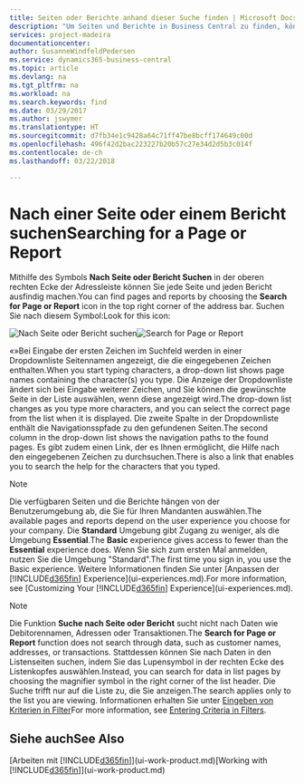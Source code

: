 ```yaml
---
title: Seiten oder Berichte anhand dieser Suche finden | Microsoft Docs
description: "Um Seiten und Berichte in Business Central zu finden, können Sie die Seite Suchen nach Seite oder Bericht verwenden."
services: project-madeira
documentationcenter: 
author: SusanneWindfeldPedersen
ms.service: dynamics365-business-central
ms.topic: article
ms.devlang: na
ms.tgt_pltfrm: na
ms.workload: na
ms.search.keywords: find
ms.date: 03/29/2017
ms.author: jswymer
ms.translationtype: HT
ms.sourcegitcommit: d7fb34e1c9428a64c71ff47be8bcff174649c00d
ms.openlocfilehash: 496f42d2bac223227b20b57c27e34d2d5b3c014f
ms.contentlocale: de-ch
ms.lasthandoff: 03/22/2018

---
```

# <a name="searching-for-a-page-or-report"></a><span data-ttu-id="8e26c-103">Nach einer Seite oder einem Bericht suchen</span><span class="sxs-lookup"><span data-stu-id="8e26c-103">Searching for a Page or Report</span></span>
<span data-ttu-id="8e26c-104">Mithilfe des Symbols **Nach Seite oder Bericht Suchen** in der oberen rechten Ecke der Adressleiste können Sie jede Seite und jeden Bericht ausfindig machen.</span><span class="sxs-lookup"><span data-stu-id="8e26c-104">You can find pages and reports by choosing the **Search for Page or Report** icon in the top right corner of the address bar.</span></span> <span data-ttu-id="8e26c-105">Suchen Sie nach diesem Symbol:</span><span class="sxs-lookup"><span data-stu-id="8e26c-105">Look for this icon:</span></span>

<span data-ttu-id="8e26c-106">![Nach Seite oder Bericht suchen](media/ui-search/search.png "Nach Seite oder Bericht suchen")</span><span class="sxs-lookup"><span data-stu-id="8e26c-106">![Search for Page or Report](media/ui-search/search.png "Search for Page or Report")</span></span>

<span data-ttu-id="8e26c-107">«»Bei Eingabe der ersten Zeichen im Suchfeld werden in einer Dropdownliste Seitennamen angezeigt, die die eingegebenen Zeichen enthalten.</span><span class="sxs-lookup"><span data-stu-id="8e26c-107">When you start typing characters, a drop-down list shows page names containing the character(s) you type.</span></span> <span data-ttu-id="8e26c-108">Die Anzeige der Dropdownliste ändert sich bei Eingabe weiterer Zeichen, und Sie können die gewünschte Seite in der Liste auswählen, wenn diese angezeigt wird.</span><span class="sxs-lookup"><span data-stu-id="8e26c-108">The drop-down list changes as you type more characters, and you can select the correct page from the list when it is displayed.</span></span> <span data-ttu-id="8e26c-109">Die zweite Spalte in der Dropdownliste enthält die Navigationsspfade zu den gefundenen Seiten.</span><span class="sxs-lookup"><span data-stu-id="8e26c-109">The second column in the drop-down list shows the navigation paths to the found pages.</span></span> <span data-ttu-id="8e26c-110">Es gibt zudem einen Link, der es Ihnen ermöglicht, die Hilfe nach den eingegebenen Zeichen zu durchsuchen.</span><span class="sxs-lookup"><span data-stu-id="8e26c-110">There is also a link that enables you to search the help for the characters that you typed.</span></span>

> [!NOTE]  
>   <span data-ttu-id="8e26c-111">Die verfügbaren Seiten und die Berichte hängen von der Benutzerumgebung ab, die Sie für Ihren Mandanten auswählen.</span><span class="sxs-lookup"><span data-stu-id="8e26c-111">The available pages and reports depend on the user experience you choose for your company.</span></span> <span data-ttu-id="8e26c-112">Die **Standard** Umgebung gibt Zugang zu weniger, als die Umgebung **Essential**.</span><span class="sxs-lookup"><span data-stu-id="8e26c-112">The **Basic** experience gives access to fewer than the **Essential** experience does.</span></span> <span data-ttu-id="8e26c-113">Wenn Sie sich zum ersten Mal anmelden, nutzen Sie die Umgebung "Standard".</span><span class="sxs-lookup"><span data-stu-id="8e26c-113">The first time you sign in, you use the Basic experience.</span></span> <span data-ttu-id="8e26c-114">Weitere Informationen finden Sie unter [Anpassen der [!INCLUDE[d365fin](includes/d365fin_md.md)] Experience](ui-experiences.md).</span><span class="sxs-lookup"><span data-stu-id="8e26c-114">For more information, see [Customizing Your  [!INCLUDE[d365fin](includes/d365fin_md.md)] Experience](ui-experiences.md).</span></span>

> [!NOTE]  
>   <span data-ttu-id="8e26c-115">Die Funktion **Suche nach Seite oder Bericht** sucht nicht nach Daten wie Debitorennamen, Adressen oder Transaktionen.</span><span class="sxs-lookup"><span data-stu-id="8e26c-115">The **Search for Page or Report** function does not search through data, such as customer names, addresses, or transactions.</span></span> <span data-ttu-id="8e26c-116">Stattdessen können Sie nach Daten in den Listenseiten suchen, indem Sie das Lupensymbol in der rechten Ecke des Listenkopfes auswählen.</span><span class="sxs-lookup"><span data-stu-id="8e26c-116">Instead, you can search for data in list pages by choosing the magnifier symbol in the right corner of the list header.</span></span> <span data-ttu-id="8e26c-117">Die Suche trifft nur auf die Liste zu, die Sie anzeigen.</span><span class="sxs-lookup"><span data-stu-id="8e26c-117">The search applies only to the list you are viewing.</span></span> <span data-ttu-id="8e26c-118">Informationen erhalten Sie unter [Eingeben von Kriterien in Filter](ui-enter-criteria-filters.md)</span><span class="sxs-lookup"><span data-stu-id="8e26c-118">For more information, see [Entering Criteria in Filters](ui-enter-criteria-filters.md).</span></span>

## <a name="see-also"></a><span data-ttu-id="8e26c-119">Siehe auch</span><span class="sxs-lookup"><span data-stu-id="8e26c-119">See Also</span></span>
<span data-ttu-id="8e26c-120">[Arbeiten mit [!INCLUDE[d365fin](includes/d365fin_md.md)]](ui-work-product.md)</span><span class="sxs-lookup"><span data-stu-id="8e26c-120">[Working with [!INCLUDE[d365fin](includes/d365fin_md.md)]](ui-work-product.md)</span></span>

